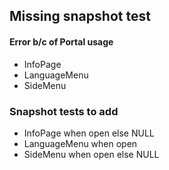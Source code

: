 ## Missing snapshot test

#### Error b/c of Portal usage

- InfoPage
- LanguageMenu
- SideMenu

### Snapshot tests to add

- InfoPage when open else NULL
- LanguageMenu when open
- SideMenu when open else NULL
